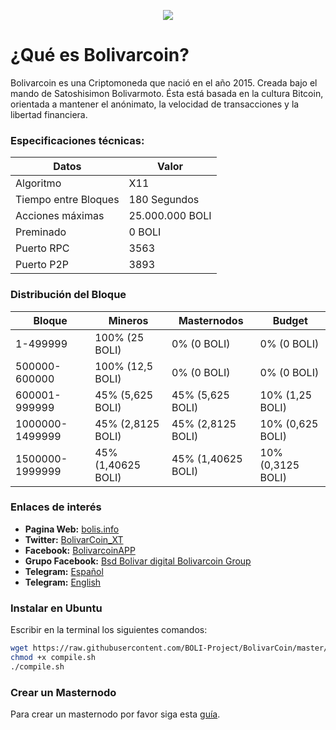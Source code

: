 <p align="center">
   <a href="http://bolis.info/"><img src="https://chainz.cryptoid.info/logo/boli.png" /></a>
</p>

¿Qué es Bolivarcoin? 
===============================
Bolivarcoin es una Criptomoneda que nació en el año 2015.
Creada bajo el mando de Satoshisimon Bolivarmoto.
Ésta está basada en la cultura Bitcoin, orientada a mantener el anónimato, la velocidad de transacciones y la libertad financiera.

### Especificaciones técnicas:

| **Datos**                   | **Valor**        |
|-----------------------------|------------------|
| Algoritmo                   | X11              |
| Tiempo entre Bloques        | 180 Segundos     |
| Acciones máximas            | 25.000.000 BOLI  |
| Preminado                   | 0 BOLI           |
| Puerto RPC                  | 3563             |
| Puerto P2P                  | 3893             |

### Distribución del Bloque

| **Bloque**            | **Mineros**        | **Masternodos**    | **Budget**        |
|-----------------------|--------------------|--------------------|-------------------|
| 1-499999              | 100% (25 BOLI)     |  0% (0 BOLI)       | 0% (0 BOLI)       |
| 500000-600000         | 100% (12,5 BOLI)   |  0% (0 BOLI)       | 0% (0 BOLI)       |
| 600001-999999         | 45% (5,625 BOLI)   | 45% (5,625 BOLI)   | 10% (1,25 BOLI)   |
| 1000000-1499999       | 45% (2,8125 BOLI)  | 45% (2,8125 BOLI)  | 10% (0,625 BOLI)  |
| 1500000-1999999       | 45% (1,40625 BOLI) | 45% (1,40625 BOLI) | 10% (0,3125 BOLI) |

### Enlaces de interés

* **Pagina Web:** [bolis.info](http://bolis.info/)
* **Twitter:** [BolivarCoin_XT](https://twitter.com/BolivarCoin_XT)
* **Facebook:** [BolivarcoinAPP](https://www.facebook.com/BolivarcoinAPP/)
* **Grupo Facebook:** [‎Bsd Bolivar digital Bolivarcoin Group](https://www.facebook.com/groups/129493067606558/)
* **Telegram:** [Español](https://t.me/bolivarcoinoficial)
* **Telegram:** [English](https://t.me/bolivarcoinEnglish)

### Instalar en Ubuntu

Escribir en la terminal los siguientes comandos:

```bash
wget https://raw.githubusercontent.com/BOLI-Project/BolivarCoin/master/install.sh
chmod +x compile.sh
./compile.sh
```

### Crear un Masternodo

Para crear un masternodo por favor siga esta [guía](https://github.com/BOLI-Project/BolivarCoin/blob/master/Crear_Masternodo.md).

